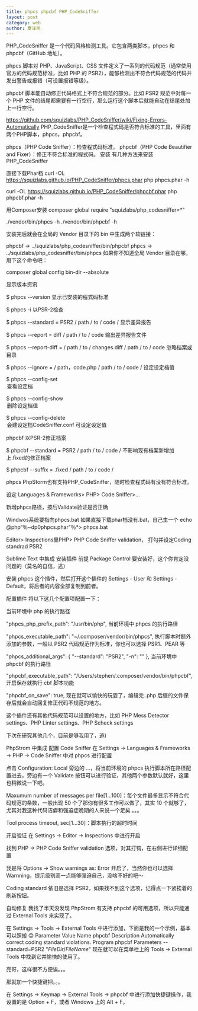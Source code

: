 ```yaml
---
title: phpcs phpcbf PHP_CodeSniffer
layout: post
category: web
author: 夏泽民
---
```

PHP_CodeSniffer 是一个代码风格检测工具。它包含两类脚本，phpcs 和 phpcbf（GitHub 地址）。

phpcs 脚本对 PHP、JavaScript、CSS 文件定义了一系列的代码规范（通常使用官方的代码规范标准，比如 PHP 的 PSR2），能够检测出不符合代码规范的代码并发出警告或报错（可设置报错等级）。

phpcbf 脚本能自动修正代码格式上不符合规范的部分。比如 PSR2 规范中对每一个 PHP 文件的结尾都需要有一行空行，那么运行这个脚本后就能自动在结尾处加上一行空行。

https://github.com/squizlabs/PHP_CodeSniffer/wiki/Fixing-Errors-Automatically
PHP_CodeSniffer是一个检查程式码是否符合标准的工具，里面有两个PHP脚本，phpcs，phpcbf。

phpcs（PHP Code Sniffer）：检查程式码标准。
phpcbf（PHP Code Beautifier and Fixer）：修正不符合标准的程式码。
安装
有几种方法来安装PHP_CodeSniffer

直接下载Phar档
curl -OL https://squizlabs.github.io/PHP_CodeSniffer/phpcs.phar 
php phpcs.phar -h

curl -OL https://squizlabs.github.io/PHP_CodeSniffer/phpcbf.phar 
php phpcbf.phar -h
<!-- more -->
用Composer安装
composer global require "squizlabs/php_codesniffer=*"

./vendor/bin/phpcs -h 
./vendor/bin/phpcbf -h

安装完后就会在全局的 Vendor 目录下的 bin 中生成两个软链接：

phpcbf -> ../squizlabs/php_codesniffer/bin/phpcbf
phpcs -> ../squizlabs/php_codesniffer/bin/phpcs
如果你不知道全局 Vendor 目录在哪，用下这个命令吧：

composer global config bin-dir --absolute

显示版本资讯

$ phpcs --version
显示已安装的程式码标准

$ phpcs -i
以PSR-2检查

$ phpcs --standard = PSR2 / path / to / code /
显示差异报告

$ phpcs --report = diff / path / to / code
输出差异报告文件

$ phpcs --report-diff = / path / to / changes.diff / path / to / code
忽略档案或目录

$ phpcs --ignore = / path，code.php / path / to / code /
设定设定档值

$ phpcs --config-set <option> <value>
查看设定档

$ phpcs --config-show <option> <value>
删除设定档值

$ phpcs --config-delete <option>
会建设定档CodeSniffer.conf 
可设定设定值

phpcbf
以PSR-2修正档案

$ phpcbf --standard = PSR2 / path / to / code /
不影响现有档案新增加上.fixed的修正档案

$ phpcbf --suffix = .fixed / path / to / code /

phpcs
PhpStorm也有支持PHP_CodeSniffer，随时检查程式码有没有符合标准。

设定
Languages & Frameworks> PHP> Code Sniffer>...

新增phpcs路径，按后Validate验证是否正确

Windwos系统要指向phpcs.bat 
如果直接下载phar档没有.bat，自己生一个
echo @php“％~dp0phpcs.phar”％*> phpcs.bat

Editor> Inspections里PHP> PHP Code Sniffer validation，
打勾并设定Coding standrad PSR2

Sublime Text 中集成
安装插件
前提 Package Control 要安装好，这个你肯定没问题的（莫名的自信，逃）

安装 phpcs 这个插件，然后打开这个插件的 Settings - User 和 Settings - Default，将后者的内容全部复制到前者。

配置插件
将以下这几个配置项配置一下：

当前环境中 php 的执行路径

"phpcs_php_prefix_path": "/usr/bin/php",
当前环境中 phpcs 的执行路径

"phpcs_executable_path": "~/.composer/vendor/bin/phpcs",
执行脚本时额外添加的参数，一般以 PSR2 代码规范作为标准，你也可以选择 PSR1、PEAR 等

"phpcs_additional_args": {
    "--standard": "PSR2",
    "-n": ""
},
当前环境中 phpcbf 的执行路径

"phpcbf_executable_path": "/Users/stephen/.composer/vendor/bin/phpcbf",
开启保存就执行 cbf 脚本功能

"phpcbf_on_save": true,
现在就可以愉快的玩耍了，编辑完 .php 后缀的文件保存后就会自动回复修正代码不规范的地方。

这个插件还有其他代码规范可以设置的地方，比如 PHP Mess Detector settings、PHP Linter settings、PHP Scheck settings

下次在研究其他几个，目前是够我用了，逃)

PhpStrom 中集成
配置 Code Sniffer
在 Settings -> Languages & Frameworks -> PHP -> Code Sniffer 中对 phpcs 进行配置

点击 Configuration: Local 旁边的 ...，将当前环境的 phpcs 执行脚本所在路径配置进去，旁边有一个 Validate 按钮可以进行验证，其他两个参数默认就好，这里也稍微说一下吧。

Maxumum number of messages per file[1...100]：每个文件最多显示不符合代码规范的条数，一般出现 50 个了那你有很多工作可以做了，其实 10 个就够了，尤其对我这种代码洁癖和强迫症晚期的人来说一个足矣 。。。

Tool process timeout, sec[1...30]：脚本执行的超时时间

开启验证
在 Settings -> Editor -> Inspections 中进行开启

找到 PHP -> PHP Code Sniffer validation 选项，对其打钩，在右侧进行详细配置

我是将 Options -> Show warnings as: Error 开启了，当然你也可以选择 Warnning，提示级别高一点能够强迫自己，没啥不好的吧～

Coding standard 依旧是选择 PSR2，如果找不到这个选项，记得点一下紧挨着的刷新按钮。

自动修复
我找了半天没发现 PhpStrom 有支持 phpcbf 的可用选项，所以只能通过 External Tools 来实现了。

在 Settings -> Tools -> External Tools 中进行添加，下面是我的一个示例，基本可以照搬 :blush:
Parameter	Value
Name	phpcbf
Description	Automatically correct coding standard violations.
Program	phpcbf
Parameters	--standard=PSR2 "$FileDir$/$FileName$"
现在就可以在菜单栏上的 Tools -> External Tools 中找到它并愉快的使用了。

亮哥，这样很不方便诶。。。

那就加一个快捷键把。。。

在 Settings -> Keymap -> External Tools -> phpcbf 中进行添加快捷键操作，我设置的是 Option + F，或者 Windows 上的 Alt + F。
 